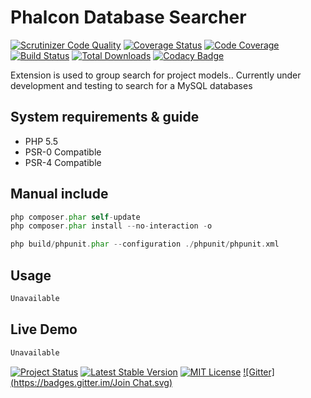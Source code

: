 # Phalcon Database Searcher

[![Scrutinizer Code Quality](https://scrutinizer-ci.com/g/stanislav-web/Searcher/badges/quality-score.png?b=master)](https://scrutinizer-ci.com/g/stanislav-web/Searcher/?branch=master) [![Coverage Status](https://coveralls.io/repos/stanislav-web/Searcher/badge.png)](https://coveralls.io/r/stanislav-web/Searcher) [![Code Coverage](https://scrutinizer-ci.com/g/stanislav-web/Searcher/badges/coverage.png?b=master)](https://scrutinizer-ci.com/g/stanislav-web/Searcher/?branch=master) [![Build Status](https://scrutinizer-ci.com/g/stanislav-web/Searcher/badges/build.png?b=master)](https://scrutinizer-ci.com/g/stanislav-web/Searcher/build-status/master) [![Total Downloads](https://poser.pugx.org/stanislav-web/phalcon-searcher/downloads.svg)](https://packagist.org/packages/stanislav-web/phalcon-searcher) [![Codacy Badge](https://www.codacy.com/project/badge/d616577e94f64a1a9678e18676845dda)](https://www.codacy.com/public/stanisov/Searcher)

Extension is used to group search for project models.. Currently under development and testing to search for a MySQL databases

## System requirements & guide
- PHP 5.5
- PSR-0 Compatible
- PSR-4 Compatible

## Manual include

```php
php composer.phar self-update
php composer.phar install --no-interaction -o

php build/phpunit.phar --configuration ./phpunit/phpunit.xml
```
## Usage

```php
Unavailable
```
## Live Demo

```php
Unavailable
```
[![Project Status](http://stillmaintained.com/stanislav-web/Searcher.svg)](http://stillmaintained.com/stanislav-web/Searcher) [![Latest Stable Version](https://poser.pugx.org/stanislav-web/phalcon-searcher/v/stable.svg)](https://packagist.org/packages/stanislav-web/phalcon-searcher) [![MIT License](https://poser.pugx.org/stanislav-web/phalcon-searcher/license.svg)](https://packagist.org/packages/stanislav-web/phalcon-searcher) [![Gitter](https://badges.gitter.im/Join Chat.svg)](https://gitter.im/stanislav-web/Searcher?utm_source=badge&utm_medium=badge&utm_campaign=pr-badge&utm_content=body_badge)
